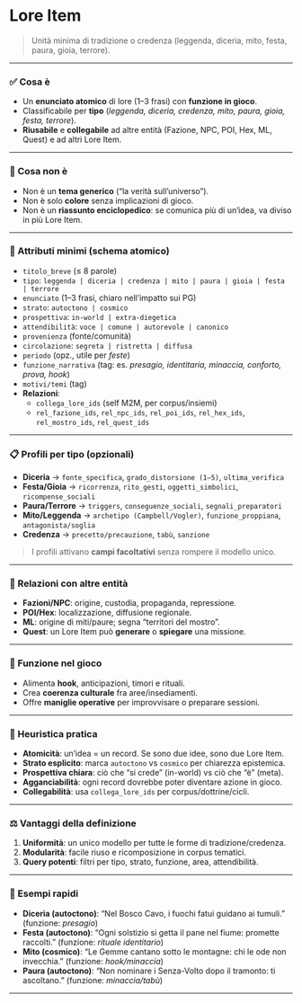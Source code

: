 # Lore Item

> Unità minima di tradizione o credenza (leggenda, diceria, mito, festa, paura, gioia, terrore).

---

### ✅ Cosa è
- Un **enunciato atomico** di lore (1–3 frasi) con **funzione in gioco**.
- Classificabile per **tipo** (*leggenda, diceria, credenza, mito, paura, gioia, festa, terrore*).
- **Riusabile** e **collegabile** ad altre entità (Fazione, NPC, POI, Hex, ML, Quest) e ad altri Lore Item.

---

### 🚫 Cosa non è
- Non è un **tema generico** (“la verità sull’universo”).
- Non è solo **colore** senza implicazioni di gioco.
- Non è un **riassunto enciclopedico**: se comunica più di un’idea, va diviso in più Lore Item.

---

### 🔑 Attributi minimi (schema atomico)
- `titolo_breve` (≤ 8 parole)
- `tipo`: `leggenda | diceria | credenza | mito | paura | gioia | festa | terrore`
- `enunciato` (1–3 frasi, chiaro nell’impatto sui PG)
- `strato`: `autoctono | cosmico`
- `prospettiva`: `in-world | extra-diegetica`
- `attendibilità`: `voce | comune | autorevole | canonico`
- `provenienza` (fonte/comunità)
- `circolazione`: `segreta | ristretta | diffusa`
- `periodo` (opz., utile per *feste*)
- `funzione_narrativa` (tag: es. *presagio, identitaria, minaccia, conforto, prova, hook*)
- `motivi/temi` (tag)
- **Relazioni**:
  - `collega_lore_ids` (self M2M, per corpus/insiemi)
  - `rel_fazione_ids`, `rel_npc_ids`, `rel_poi_ids`, `rel_hex_ids`, `rel_mostro_ids`, `rel_quest_ids`

---

### 📋 Profili per tipo (opzionali)
- **Diceria** → `fonte_specifica`, `grado_distorsione (1–5)`, `ultima_verifica`
- **Festa/Gioia** → `ricorrenza`, `rito_gesti`, `oggetti_simbolici`, `ricompense_sociali`
- **Paura/Terrore** → `triggers`, `conseguenze_sociali`, `segnali_preparatori`
- **Mito/Leggenda** → `archetipo (Campbell/Vogler)`, `funzione_proppiana`, `antagonista/soglia`
- **Credenza** → `precetto/precauzione`, `tabù`, `sanzione`

> I profili attivano **campi facoltativi** senza rompere il modello unico.

---

### 🔗 Relazioni con altre entità
- **Fazioni/NPC**: origine, custodia, propaganda, repressione.
- **POI/Hex**: localizzazione, diffusione regionale.
- **ML**: origine di miti/paure; segna “territori del mostro”.
- **Quest**: un Lore Item può **generare** o **spiegare** una missione.

---

### 📌 Funzione nel gioco
- Alimenta **hook**, anticipazioni, timori e rituali.
- Crea **coerenza culturale** fra aree/insediamenti.
- Offre **maniglie operative** per improvvisare o preparare sessioni.

---

### 🧭 Heuristica pratica
- **Atomicità**: un’idea = un record. Se sono due idee, sono due Lore Item.
- **Strato esplicito**: marca `autoctono` vs `cosmico` per chiarezza epistemica.
- **Prospettiva chiara**: ciò che “si crede” (in-world) vs ciò che “è” (meta).
- **Agganciabilità**: ogni record dovrebbe poter diventare azione in gioco.
- **Collegabilità**: usa `collega_lore_ids` per corpus/dottrine/cicli.

---

### ⚖️ Vantaggi della definizione
1. **Uniformità**: un unico modello per tutte le forme di tradizione/credenza.
2. **Modularità**: facile riuso e ricomposizione in corpus tematici.
3. **Query potenti**: filtri per tipo, strato, funzione, area, attendibilità.

---

### 🌰 Esempi rapidi
- **Diceria (autoctono)**: “Nel Bosco Cavo, i fuochi fatui guidano ai tumuli.” (funzione: *presagio*)
- **Festa (autoctono)**: “Ogni solstizio si getta il pane nel fiume: promette raccolti.” (funzione: *rituale identitario*)
- **Mito (cosmico)**: “Le Gemme cantano sotto le montagne: chi le ode non invecchia.” (funzione: *hook/minaccia*)
- **Paura (autoctono)**: “Non nominare i Senza-Volto dopo il tramonto: ti ascoltano.” (funzione: *minaccia/tabù*)

---
